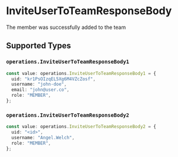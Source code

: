 # InviteUserToTeamResponseBody

The member was successfully added to the team


## Supported Types

### `operations.InviteUserToTeamResponseBody1`

```typescript
const value: operations.InviteUserToTeamResponseBody1 = {
  uid: "kr1PsOIzqEL5Xg6M4VZcZosf",
  username: "john-doe",
  email: "john@user.co",
  role: "MEMBER",
};
```

### `operations.InviteUserToTeamResponseBody2`

```typescript
const value: operations.InviteUserToTeamResponseBody2 = {
  uid: "<id>",
  username: "Angel.Welch",
  role: "MEMBER",
};
```

